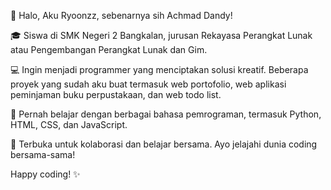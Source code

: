 👋 Halo, Aku Ryoonzz, sebenarnya sih Achmad Dandy!

🎓 Siswa di SMK Negeri 2 Bangkalan, jurusan Rekayasa Perangkat Lunak atau Pengembangan Perangkat Lunak dan Gim.

💻 Ingin menjadi programmer yang menciptakan solusi kreatif. Beberapa proyek yang sudah aku buat termasuk web portofolio, web aplikasi peminjaman buku perpustakaan, dan web todo list.

🚀 Pernah belajar dengan berbagai bahasa pemrograman, termasuk Python, HTML, CSS, dan JavaScript.

🔗 Terbuka untuk kolaborasi dan belajar bersama. Ayo jelajahi dunia coding bersama-sama!

Happy coding! ✨
